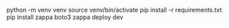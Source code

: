 python -m venv venv
source venv/bin/activate
pip install -r requirements.txt
pip install zappa boto3 
zappa deploy dev
